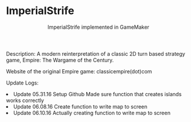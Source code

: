 # ImperialStrife
<header>
ImperialStrife implemented in GameMaker
</header>

Description: A modern reinterpretation of a classic 2D turn based strategy game, Empire: The Wargame of the Century.

Website of the original Empire game: classicempire(dot)com

Update Logs:
<li>
Update 05.31.16
Setup Github
Made sure function that creates islands works correctly
</li>
<li>
Update 06.08.16
Create function to write map to screen
</li>
<li>
Update 06.10.16
Actually creating function to write map to screen
</li>
